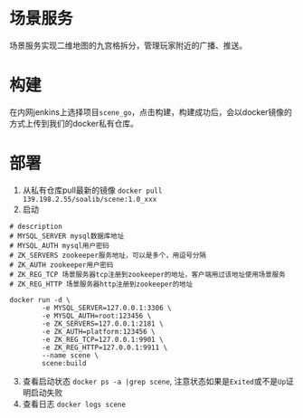 场景服务
====================

场景服务实现二维地图的九宫格拆分，管理玩家附近的广播、推送。


# 构建
在内网jenkins上选择项目`scene_go`，点击构建，构建成功后，会以docker镜像的方式上传到我们的docker私有仓库。

# 部署
1. 从私有仓库pull最新的镜像 `docker pull 139.198.2.55/soalib/scene:1.0_xxx`
2. 启动

```
# description
# MYSQL_SERVER mysql数据库地址
# MYSQL_AUTH mysql用户密码
# ZK_SERVERS zookeeper服务地址，可以是多个，用逗号分隔
# ZK_AUTH zookeeper用户密码
# ZK_REG_TCP 场景服务器tcp注册到zookeeper的地址，客户端用过该地址使用场景服务
# ZK_REG_HTTP 场景服务器http注册到zookeeper的地址

docker run -d \
        -e MYSQL_SERVER=127.0.0.1:3306 \
        -e MYSQL_AUTH=root:123456 \
        -e ZK_SERVERS=127.0.0.1:2181 \
        -e ZK_AUTH=platform:123456 \
        -e ZK_REG_TCP=127.0.0.1:9901 \
        -e ZK_REG_HTTP=127.0.0.1:9911 \
        --name scene \
        scene:build
```
3. 查看启动状态 `docker ps -a |grep scene`, 注意状态如果是`Exited`或不是`Up`证明启动失败
4. 查看日志 `docker logs scene`
